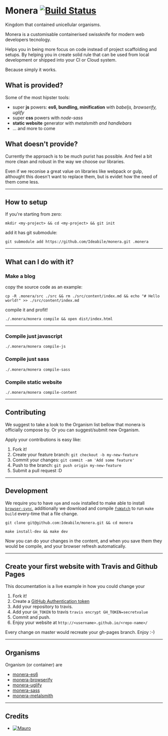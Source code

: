# Monera [![Build Status](https://travis-ci.org/Ideabile/monera.svg?branch=master)](https://travis-ci.org/Ideabile/monera)
Kingdom that contained unicellular organisms.

Monera is a customisable containerised swissknife for modern web developers tecnology.

Helps you in being more focus on code instead of project scaffolding and setups.
By helping you in create solid rule that can be used from local development or shipped into your CI or Cloud system.

Because simply it works.

<script type="text/javascript" src="https://asciinema.org/a/bzuj6ef4b3qqbp0lf1ti0mflj.js" id="asciicast-bzuj6ef4b3qqbp0lf1ti0mflj" data-autoplay="true" async></script>

## What is provided?
Some of the most hipster tools:
  - super **js** powers: **es6, bundling, minification** with *babeljs, browserify, uglify*
  - super **css** powers with *node-sass*
  - **static website** generator with *metalsmith and handlebars*
  - ... and more to come

## What doesn't provide?
Currently the approach is to be much purist has possible.
And feel a bit more clean and robust in the way we choose our libraries.

Even if we reconise a great value on libraries like webpack or gulp, althought this doesn't want to replace them, but is evidet how the need of them come less.

---
    
## How to setup
If you're starting from zero:
```
mkdir <my-project> && cd <my-project> && git init
```

add it has git submodule:
```
git submodule add https://github.com/Ideabile/monera.git .monera
```
---

## What can I do with it?

### Make a blog
copy the source code as an example:
```
cp -R .monera/src ./src && rm ./src/content/index.md && echo "# Hello world!" >> ./src/content/index.md
```

compile it and profit!
```
./.monera/monera compile && open dist/index.html
```

---

### Compile just javascript
```
./.monera/monera compile-js
```

### Compile just sass
```
./.monera/monera compile-sass
```

### Compile static website
```
./.monera/monera compile-content
```

---

## Contributing
We suggest to take a look to the Organism list bellow that monera is officially compose by.
Or you can suggest/submit new Organism.

Apply your contributions is easy like:

  1. Fork it!
  2. Create your feature branch: `git checkout -b my-new-feature`
  3. Commit your changes: `git commit -am 'Add some feature'`
  4. Push to the branch: `git push origin my-new-feature`
  5. Submit a pull request :D

---

## Development
We require you to have `npm` and `node` installed to make able to install [`browser-sync`](http://www.browsersync.io/),
additionally we download and compile [`fsWatch`](http://github.com/emcrisostomo/fswatch) to run `make build` every-time that a file change.
```
git clone git@github.com:Ideabile/monera.git && cd monera
```
```
make install-dev && make dev
```
Now you can do your changes in the content, and when you save them they would be compile, and your browser refresh automatically.

---

## Create your first website with Travis and Github Pages
This documentation is a live example in how you could change your

  1. Fork it!
  2. Create a [GitHub Authentication token](https://help.github.com/articles/creating-an-access-token-for-command-line-use/)
  3. Add your repository to travis.
  4. Add your `GH_TOKEN` to travis `travis encrypt GH_TOKEN=secretvalue`
  5. Commit and push.
  6. Enjoy your website at `http://<username>.github.io/<repo-name>/`

Every change on master would recreate your gh-pages branch. Enjoy :-)

---

## Organisms
Organism (or container) are 
  - [monera-es6](https://github.com/Ideabile/monera/blob/master/containers/es6/Dockerfile)
  - [monera-browserify](https://github.com/Ideabile/monera/blob/master/containers/browserify/Dockerfile)
  - [monera-uglify](https://github.com/Ideabile/monera/blob/master/containers/uglify/Dockerfile)
  - [monera-sass](https://github.com/Ideabile/monera/blob/master/containers/sass/Dockerfile)
  - [monera-metalsmith](https://github.com/Ideabile/monera/blob/master/containers/metalsmith/Dockerfile)

---

## Credits
 - [![Mauro](https://avatars.githubusercontent.com/M3kH?size=100)](http://www.ideabile.com)
